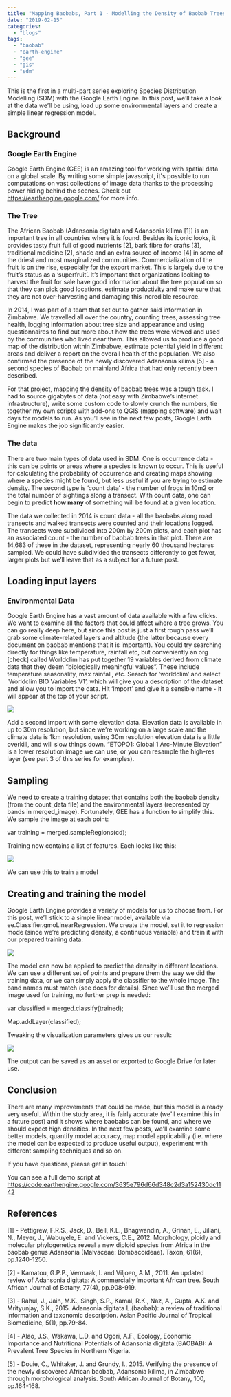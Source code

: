 ```yaml
---
title: "Mapping Baobabs, Part 1 - Modelling the Density of Baobab Trees in Zimbabwe with a Linear Model in GEE"
date: "2019-02-15"
categories: 
  - "blogs"
tags: 
  - "baobab"
  - "earth-engine"
  - "gee"
  - "gis"
  - "sdm"
---
```


This is the first in a multi-part series exploring Species Distribution Modelling (SDM) with the Google Earth Engine. In this post, we’ll take a look at the data we’ll be using, load up some environmental layers and create a simple linear regression model.

## Background

### Google Earth Engine

Google Earth Engine (GEE) is an amazing tool for working with spatial data on a global scale. By writing some simple javascript, it's possible to run computations on vast collections of image data thanks to the processing power hiding behind the scenes. Check out https://earthengine.google.com/ for more info.

### The Tree

The African Baobab (Adansonia digitata and Adansonia kilima \[1\]) is an important tree in all countries where it is found. Besides its iconic looks, it provides tasty fruit full of good nutrients \[2\], bark fibre for crafts \[3\], traditional medicine \[2\], shade and an extra source of income \[4\] in some of the driest and most marginalized communities. Commercialization of the fruit is on the rise, especially for the export market. This is largely due to the fruit’s status as a ‘superfruit’. It’s important that organizations looking to harvest the fruit for sale have good information about the tree population so that they can pick good locations, estimate productivity and make sure that they are not over-harvesting and damaging this incredible resource.  

In 2014, I was part of a team that set out to gather said information in Zimbabwe. We travelled all over the country, counting trees, assessing tree health, logging information about tree size and appearance and using questionnaires to find out more about how the trees were viewed and used by the communities who lived near them. This allowed us to produce a good map of the distribution within Zimbabwe, estimate potential yield in different areas and deliver a report on the overall health of the population. We also confirmed the presence of the newly discovered Adansonia kilima \[5\] - a second species of Baobab on mainland Africa that had only recently been described.  

For that project, mapping the density of baobab trees was a tough task. I had to source gigabytes of data (not easy with Zimbabwe’s internet infrastructure), write some custom code to slowly crunch the numbers, tie together my own scripts with add-ons to QGIS (mapping software) and wait days for models to run. As you’ll see in the next few posts, Google Earth Engine makes the job significantly easier.  

### The data

There are two main types of data used in SDM. One is occurrence data - this can be points or areas where a species is known to occur. This is useful for calculating the probability of occurrence and creating maps showing where a species might be found, but less useful if you are trying to estimate density. The second type is ‘count data’ - the number of frogs in 10m2 or the total number of sightings along a transect. With count data, one can begin to predict **how many** of something will be found at a given location.  

The data we collected in 2014 is count data - all the baobabs along road transects and walked transects were counted and their locations logged. The transects were subdivided into 200m by 200m plots, and each plot has an associated count - the number of baobab trees in that plot. There are 14,683 of these in the dataset, representing nearly 60 thousand hectares sampled. We could have subdivided the transects differently to get fewer, larger plots but we’ll leave that as a subject for a future post.

## Loading input layers

### Environmental Data

Google Earth Engine has a vast amount of data available with a few clicks. We want to examine all the factors that could affect where a tree grows. You can go really deep here, but since this post is just a first rough pass we’ll grab some climate-related layers and altitude (the latter because every document on baobab mentions that it is important). You could try searching directly for things like temperature, rainfall etc, but conveniently an org \[check\] called Worldclim has put together 19 variables derived from climate data that they deem “biologically meaningful values”. These include temperature seasonality, max rainfall, etc. Search for ‘worldclim’ and select ‘Worldclim BIO Variables V1’, which will give you a description of the dataset and allow you to import the data. Hit ‘Import’ and give it a sensible name - it will appear at the top of your script.  

![](https://lh4.googleusercontent.com/K4tObmeHxg9zT8g7GNNRJIPB98QNx4EhPFjK9eAe7kQIzVzdAx4QGE0iDmquzTFB4EXwbqVXnXnm7CJkdRO6xKKw3obaa9RuAIpIsTh7OiB_5C4cMvESw73ZHoRIgjnXVXmEDuIU)

Add a second import with some elevation data. Elevation data is available in up to 30m resolution, but since we’re working on a large scale and the climate data is 1km resolution, using 30m resolution elevation data is a little overkill, and will slow things down. “ETOPO1: Global 1 Arc-Minute Elevation” is a lower resolution image we can use, or you can resample the high-res layer (see part 3 of this series for examples).  

## Sampling

We need to create a training dataset that contains both the baobab density (from the count\_data file) and the environmental layers (represented by bands in merged\_image). Fortunately, GEE has a function to simplify this. We sample the image at each point:  

var training = merged.sampleRegions(cd);  

Training now contains a list of features. Each looks like this:  

![](https://lh6.googleusercontent.com/TaR8mux_wW6dGmN-_HyozPw_LCZ16dn-AdsRy4WwHhkvMOoT1n9y4LFQUh-_pHfHDSrokKCCtu2B7_MFfFzoA15vJ2jWKoXqR0-di76GzatfXc1JHGiDTosZsW8xq3LHH6hAOL2u)

We can use this to train a model  

## Creating and training the model

Google Earth Engine provides a variety of models for us to choose from. For this post, we’ll stick to a simple linear model, available via ee.Classifier.gmoLinearRegression. We create the model, set it to regression mode (since we’re predicting density, a continuous variable) and train it with our prepared training data:  

![](https://lh5.googleusercontent.com/wq0O9md3_k4rp2t9dQf9DQo6LpGLDQeZB6gQV-FL5K6xO7kNMCv7N4YBWwIg5KVTghdbad-DUGJUUboAHrbkwmY99uGa-BaHFZVJtk6_zsq5cq-SnHrrEJguIa-D7qoPCs4pMM0h)

The model can now be applied to predict the density in different locations. We can use a different set of points and prepare them the way we did the training data, or we can simply apply the classifier to the whole image. The band names must match (see docs for details). Since we’ll use the merged image used for training, no further prep is needed:  

var classified = merged.classify(trained);

Map.addLayer(classified);  

Tweaking the visualization parameters gives us our result:  

![](https://lh3.googleusercontent.com/xNSy8gOOwJ1F1JmsVM2EFzeAr8n7JmijMHS4SB_rMlrKoJZ-JwtIdTe1VuFNyv9hgDX0G-mht2WgjCC9TuOYdcfC3o2nHhI6ncPRCZrBgh9fNqYLPx-ALXOq_tZsYcXy_Zr5FggZ)

The output can be saved as an asset or exported to Google Drive for later use.

## Conclusion

There are many improvements that could be made, but this model is already very useful. Within the study area, it is fairly accurate (we'll examine this in a future post) and it shows where baobabs can be found, and where we should expect high densities. In the next few posts, we'll examine some better models, quantify model accuracy, map model applicability (i.e. where the model can be expected to produce useful output), experiment with different sampling techniques and so on.

If you have questions, please get in touch!

You can see a full demo script at https://code.earthengine.google.com/3635e796d66d348c2d3a152430dc1142

## References

\[1\] - Pettigrew, F.R.S., Jack, D., Bell, K.L., Bhagwandin, A., Grinan, E., Jillani, N., Meyer, J., Wabuyele, E. and Vickers, C.E., 2012. Morphology, ploidy and molecular phylogenetics reveal a new diploid species from Africa in the baobab genus Adansonia (Malvaceae: Bombacoideae). Taxon, 61(6), pp.1240-1250. 

\[2\] - Kamatou, G.P.P., Vermaak, I. and Viljoen, A.M., 2011. An updated review of Adansonia digitata: A commercially important African tree. South African Journal of Botany, 77(4), pp.908-919. 

\[3\] - Rahul, J., Jain, M.K., Singh, S.P., Kamal, R.K., Naz, A., Gupta, A.K. and Mrityunjay, S.K., 2015. Adansonia digitata L.(baobab): a review of traditional information and taxonomic description. Asian Pacific Journal of Tropical Biomedicine, 5(1), pp.79-84. 

\[4\] - Alao, J.S., Wakawa, L.D. and Ogori, A.F., Ecology, Economic Importance and Nutritional Potentials of Adansonia digitata (BAOBAB): A Prevalent Tree Species in Northern Nigeria.  

\[5\] - Douie, C., Whitaker, J. and Grundy, I., 2015. Verifying the presence of the newly discovered African baobab, Adansonia kilima, in Zimbabwe through morphological analysis. South African Journal of Botany, 100, pp.164-168.
